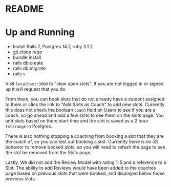 # README

# Up and Running

- Install Rails 7, Postgres 14.7, ruby 3.1.2
- git clone repo
- bundle install
- rails db:create
- rails db:migrate
- rails s

Visit `localhost:3000` to "view open slots". If you are not logged in or signed up it will request that you do. 

From there, you can book slots that do not already have a student assigned to them or click the link to "Add Slots as Coach" to add new slots. Currently this does not check the boolean `coach` field on Users to see if you are a coach, so go ahead and add a few slots to see them on the slots page. You add slots based on there start time and the slot is saved as a 2 hour `tstzrange` in Postgres.

There is also nothing stopping a coaching from booking a slot that they are the coach of, so you can test out booking a slot. Currently there is no JS behavior to remove booked slots, so you will need to refesh the page to see the slot be removed from the Slots page.

Lastly. We did not add the Review Model with rating 1-5 and a reference to a Slot. The ability to add Reviews would have been added to the coaches page based on previous slots that were booked, and displayed below those previous slots.
